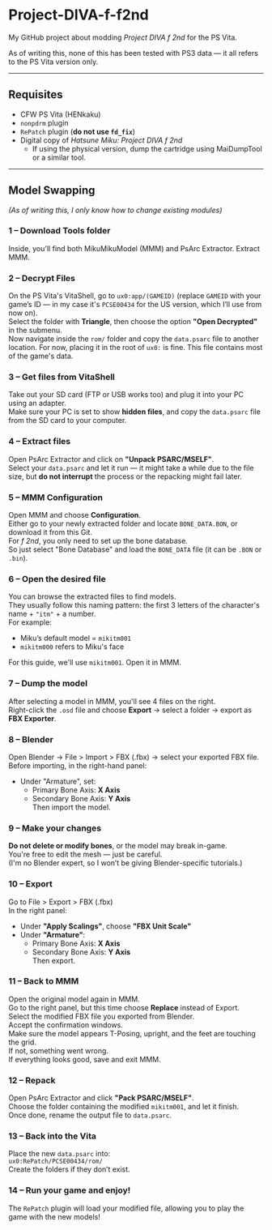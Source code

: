 # Project-DIVA-f-f2nd

My GitHub project about modding *Project DIVA f 2nd* for the PS Vita.

As of writing this, none of this has been tested with PS3 data — it all refers to the PS Vita version only.

---

## Requisites  
- CFW PS Vita (HENkaku)  
- `nonpdrm` plugin  
- `RePatch` plugin (**do not use `fd_fix`**)  
- Digital copy of *Hatsune Miku: Project DIVA f 2nd*  
  - If using the physical version, dump the cartridge using MaiDumpTool or a similar tool.

---

## Model Swapping  
*(As of writing this, I only know how to change existing modules)*

### 1 – Download Tools folder  
Inside, you'll find both MikuMikuModel (MMM) and PsArc Extractor. Extract MMM.

### 2 – Decrypt Files  
On the PS Vita's VitaShell, go to `ux0:app/(GAMEID)` (replace `GAMEID` with your game’s ID — in my case it's `PCSE00434` for the US version, which I’ll use from now on).  
Select the folder with **Triangle**, then choose the option **"Open Decrypted"** in the submenu.  
Now navigate inside the `rom/` folder and copy the `data.psarc` file to another location. For now, placing it in the root of `ux0:` is fine. This file contains most of the game's data.

### 3 – Get files from VitaShell  
Take out your SD card (FTP or USB works too) and plug it into your PC using an adapter.  
Make sure your PC is set to show **hidden files**, and copy the `data.psarc` file from the SD card to your computer.

### 4 – Extract files  
Open PsArc Extractor and click on **"Unpack PSARC/MSELF"**.  
Select your `data.psarc` and let it run — it might take a while due to the file size, but **do not interrupt** the process or the repacking might fail later.

### 5 – MMM Configuration  
Open MMM and choose **Configuration**.  
Either go to your newly extracted folder and locate `BONE_DATA.BON`, or download it from this Git.  
For *f 2nd*, you only need to set up the bone database.  
So just select "Bone Database" and load the `BONE_DATA` file (it can be `.BON` or `.bin`).

### 6 – Open the desired file  
You can browse the extracted files to find models.  
They usually follow this naming pattern: the first 3 letters of the character's name + `"itm"` + a number.  
For example:  
- Miku’s default model = `mikitm001`  
- `mikitm000` refers to Miku's face  

For this guide, we'll use `mikitm001`. Open it in MMM.

### 7 – Dump the model  
After selecting a model in MMM, you'll see 4 files on the right.  
Right-click the `.osd` file and choose **Export** → select a folder → export as **FBX Exporter**.

### 8 – Blender  
Open Blender → File > Import > FBX (.fbx) → select your exported FBX file.  
Before importing, in the right-hand panel:  
- Under "Armature", set:  
  - Primary Bone Axis: **X Axis**  
  - Secondary Bone Axis: **Y Axis**  
Then import the model.

### 9 – Make your changes  
**Do not delete or modify bones**, or the model may break in-game.  
You're free to edit the mesh — just be careful.  
(I'm no Blender expert, so I won’t be giving Blender-specific tutorials.)

### 10 – Export  
Go to File > Export > FBX (.fbx)  
In the right panel:  
- Under **"Apply Scalings"**, choose **"FBX Unit Scale"**  
- Under **"Armature"**:  
  - Primary Bone Axis: **X Axis**  
  - Secondary Bone Axis: **Y Axis**  
Then export.

### 11 – Back to MMM  
Open the original model again in MMM.  
Go to the right panel, but this time choose **Replace** instead of Export.  
Select the modified FBX file you exported from Blender.  
Accept the confirmation windows.  
Make sure the model appears T-Posing, upright, and the feet are touching the grid.  
If not, something went wrong.  
If everything looks good, save and exit MMM.

### 12 – Repack  
Open PsArc Extractor and click **"Pack PSARC/MSELF"**.  
Choose the folder containing the modified `mikitm001`, and let it finish.  
Once done, rename the output file to `data.psarc`.

### 13 – Back into the Vita  
Place the new `data.psarc` into:  
`ux0:RePatch/PCSE00434/rom/`  
Create the folders if they don’t exist.

### 14 – Run your game and enjoy!  
The `RePatch` plugin will load your modified file, allowing you to play the game with the new models!